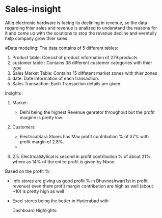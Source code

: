 # Sales-insight

Altiq electronic hardware is facing its declining in revenue, so the data regarding thier sales and revenue is analized to understand the reasons for it and come up with the solutions to stop the revenue decline and eventully help company grow thier sales.

#Data modeling:
The data contains of 5 different tables:
1. Product table: Consist of product information of 279 products
2. customer table : Contains 38 different customer categories with thier type
3. Sales Market Table: Contains 15 diffetent market zones with thier zones
4. date: Date information of each transaction.
5. Sales Transaction: Each Transaction details are given.
   
Insights :
1. Market:
     - Delhi being the highest Revenue genrator throughout but the profit margine is pretty low.
  
2. Customers:
     - ElectricalSara Stores has  Max profit contribution % of 37% with profit margin of 2.8%.
     - 
2. 2.5.	Electricalslytical is second in profit contribution % of about 21% where as 14% of the entire profit is given by Nixon

Based on the profit %:
- Info stores are giving us good profit % in Bhuvneshwar(1st in profit revenue) even there profit margin contribution are high as well (about ~10) is pretty high as well
- Excel stores being the better in Hyderabad with

  Dashboard Highlights:


